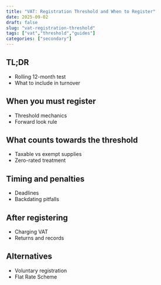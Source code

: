 ```yaml
---
title: "VAT: Registration Threshold and When to Register"
date: 2025-09-02
draft: false
slug: "vat-registration-threshold"
tags: ["vat","threshold","guides"]
categories: ["secondary"]
---
```


## TL;DR
- Rolling 12-month test
- What to include in turnover

## When you must register
- Threshold mechanics
- Forward look rule

## What counts towards the threshold
- Taxable vs exempt supplies
- Zero-rated treatment

## Timing and penalties
- Deadlines
- Backdating pitfalls

## After registering
- Charging VAT
- Returns and records

## Alternatives
- Voluntary registration
- Flat Rate Scheme
